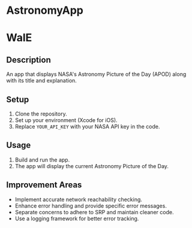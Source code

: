 # AstronomyApp
# WalE

## Description
An app that displays NASA's Astronomy Picture of the Day (APOD) along with its title and explanation.

## Setup
1. Clone the repository.
2. Set up your environment (Xcode for iOS).
3. Replace `YOUR_API_KEY` with your NASA API key in the code.

## Usage
1. Build and run the app.
2. The app will display the current Astronomy Picture of the Day.

## Improvement Areas
- Implement accurate network reachability checking.
- Enhance error handling and provide specific error messages.
- Separate concerns to adhere to SRP and maintain cleaner code.
- Use a logging framework for better error tracking.
